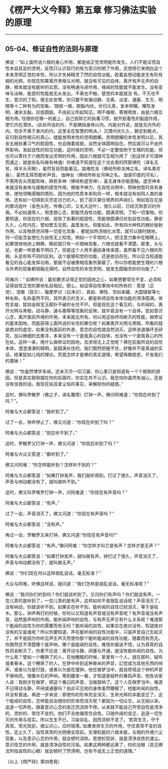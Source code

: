 # 《楞严大义今释》第五章 修习佛法实验的原理

------

## 05-04、修证自性的法则与原理

佛说：“如上面所说六根的身心作用，都是由正觉灵明能所发生。人们不能证悟自性本自具足的灵明，反而只认识现行的有为意识的明了作用，还想用它来明白这个本来灵明正觉的本性，所以才失掉精灵了然的自性功能。胶着妄想动能发生有形有相的光辉。你现在知果离开黑暗与光明，就没有可见的自体。离开有声无声的动静，根本就没有能听的实质。没有畅通与闭作用，嗅闻的性能就不能发生。没有变味与淡昧，能尝的性能就无从发出。不离也不触，感觉的本能就没 有。不灭也不生，意识的了知，便无处安寄。你只要不依循动静、合离、淡变、通塞、生灭、明暗等十二种有为的现象。‘随拔一根，脱黏内伏。伏归元真，发本明耀。耀性发明，诸余五黏，应拔圆脱。不由前尘所起知见。明不循根，寄根明发，由是六根互相为用。’任随你在哪一机能上，自己拔除它的执著习惯，脱开胶着性的黏固作用，使它内在潜伏。（此处所说的内，不是确指身体以内。内是对外说，就是无内外的内。但亦不离于身内的内，这里全在智慧的明决。）沉潜内伏久久，静定到极点，反归到自性根元的真心，就能发明本性的灵明朗耀。灵明朗耀的本性发明以后，其余五根执著习气的胶固性，也会随着拔脱，自然全体圆明自在。然后就可以不由外界影响，发起自性的知见功能。这时侯的灵明，不必一定要依附于生理的机能，但也可以寄托于六根而发出灵明的作用，因此六根就可互相为用了（到这样才可谓神而通之，就是俗名叫做有神通）你难道不知道在这个法会里的阿那律陀（译名无贫，得半头天眼），虽然盲目而能看见。跋难陀龙（佛经所称龙神之名，译名善欢喜），虽然无耳而能听声音。 伽神女（佛经所称女河神之名， 伽是印度的河名），不需用舌头而能知味，舜若多神（佛经称虚空神），虽无身体亦能感触。虚空神本来就没有身体与接触的感觉作用，佛施予神力，在自性光明中，照映他暂时具有身体，使他领略感触的情形。因为他的性质本来和风一样，根本就没有如同人类的身体。还有如一切得到灭尽定功力的人，到了寂灭果位境界的声闻们，例如现在在座的摩诃迦叶（金色头陀，传佛心印，又名大迎叶），很久以前，已经灭除意识的作用。不必如通常人，用思想心念，即能凭自性功能，圆满灵明，了知一切事物。你要知道，你现在的六根，拔除了执著的胶固性，而能够圆满归伏到自性功能。静安久久，心性内在，譬如壁玉无瑕，晶莹发光。但能如此，所有四大种性的微妙放射作用，以及物质世间等一切变化现象 ，都犹如热汤销化冰雪。就可以随时随地，将一切妄念妄想化为自性无上知觉。例如一个平常的人，把注意力集中在眼睛上。如果很快地闭上眼睛，眼前就只有一片暗昧现象，六根也就看不清楚。那里，头与足，也都一样是看不明白了。但是这个人用手遍绕身体来摸，虽然看不见六根的形相，头足却有不同的区别。这个能够知觉的功能，还是依旧存在。所以应当知道能看见的自心能发挥功用，那就不会被黑暗现象所蒙蔽了。所以你若能使生理的六根与外界的现象都销融无得时，自然自性的本觉灵明，就发生圆融灵妙的功能了。”

阿难问：“ 如佛所说：最初要求证得正觉的因地之心，如果想要常住不变，必须和证得自性正觉的果地名目相应。那么，如证得自性果地中的所称的：菩提（正觉）、涅槃（寂灭）、庵摩罗识（白净识）、真如、佛性、空如来藏、大圆镜智等七种名称。名称虽然不同，其所表示的含义，都是称颂自性本体功能的清净圆满。体性坚凝，犹如金刚宝玉颠扑不破的长住不坏。但是现在这个看见的，与听闻的，离开光明与黑暗，动与静，通与塞等等现象的反映，就毕竟没有一个自体。犹如意识心念，离开面前外境的作用，本来就无所有。何以用这些终将断灭的性能，做修证的基本因地，而能获得上面所说的长住的果位呢？如果离开光明与黑暗，所看的就是绝对的虚空。如果没有面前的外景，意念的自性就自然消灭。这样进退循环去研究，加以微细的去推寻，本来没有一个是我真心的自体，也没有一个是我真心的所在处。这样一来，用什么做修证的因地，去求得无上正觉呢？佛在前面所说的自性本体，澄澄湛湛的精明，是圆满长住的。我们既然把握不住，好像并不是真诚的实话，结果犹如儿戏的理论。究竟怎样才是佛的真实道理，希望再赐慈悲，开发我们的愚昧！”

佛说：“你虽然博学多闻，还未灭尽一切习漏，你心里只是知道有一个个颠倒的原因。但是真实颠倒摆在你的前面时，你实在并不认识。我恐怕你虽然有诚心，还是没有信我的话。我现在姑且拿尘俗的事实，来解除你的疑惑。”

这时，佛叫罗睺罗（佛之子，译名覆障）打钟一声。佛问阿难道：“你现在听到了吗？”。

阿难与大众都答说：“我听到了。”

过了一会，钟声停止了，佛又问道：“你现在听到了吗？”

阿难与大众都答说：“现在听不到了。”

这时，罗睺罗又打钟一声，佛又问道：“你现在听到了吗？”

阿难与大众又答道：“都听到了。”

佛又问阿难：“你怎样能听到？怎样听不到的？”

阿难与大众都答道：“如果打钟发声，我们就听得到。打过了很久，声音消灭了，声音与响动都没有了，就叫做听不到。”

这时，佛又叫罗喉罗打钟一声，问阿难道：“你现在有声音吗？”

阿难与大众都答说：“有声。”

过了一会，声音消灭了，佛又问道：“你现在有声音吗？”

阿难与大众都答说：“没有声。”

再过一会，罗睺罗又来打钟，佛又问道:“你现在有声音吗?”

阿难与大众都答说：“有声。”佛问阿难：“你怎样才叫它是有声？怎样才是无声？”

阿难与大众都答说：“如果打钟发声，就叫做有声。钟打过了很久，声音消灭了，声音与响动都没有了，就叫做无声。”

佛说：“你们现在何以这样胡乱说话，毫无标准？”

大众与阿难，听佛这样说，就问道：“我们怎样是胡乱说话，毫无标准呢？”

佛说：“我问你们听到吗？你们就说听到了。又问你们有声吗？你们就说有声。一忽儿答的是听到了，一忽儿答的是有声，这样如何不是胡乱说话呢？声音消灭了，没有响动，你就说听不到。如果实在听不到，能听闻的自性已经消灭，等于是枯木。那么，钟声再打的时候，你何以又知道有声音或没有声音呢？有声音或没有声音，自然是声响的作用。能听闻声响的自性，与有声无声又有什么关系呢？难道那个能闻的自性为你的需要而有无吗？能听闻的自性，如果实在绝对没有，知道绝对没有的又是谁呢？所以你要知道，声在能听闻的自性功能中，只是声音自己生起灭了。并不是因为你听见声生声灭而使你那个能听能闻的自性功能，随着而有而无。你既然还不清楚哪个是声响，哪个是能闻的自性。难怪你昏迷不悟，认为真常的自性将会断灭了。你更不应说：离开动与静，闭塞与开通，就没有能听闻的自性。为什么呢？譬如一个睡熟了的人，在他睡眠的时候，家里有一个人，就在那时，槌布或者舂米。这个睡熟了的人，在梦中听到这种舂米的声音，幻觉成为其他东西的响声。或者以为是打鼓，或者以为是在撞钟。他在做梦当中，就自奇怪这个钟的声音不够响亮，很像木石的声响。等到醒来一看，才知道是槌杵的春捣声音。他告诉家人说：我刚才在做梦，把这个春臼的声音，当做鼓响了。这个人在做梦当中，难道不记得动与静，开闲或通塞吗？由此可见他的身体虽然睡眠了，他能听闻的自性，并没有昏迷。再迸一步来说：即使你的形体完全消灭，生命光辉的本能变迁了。这个能闻的自性，怎样能说会随你的形体而消灭呢？都因为一切众生，从无始以来，追逐一切声色，跟着意识心念的变迁而流转不停。从来就不能自己开悟自性是清净的、灵妙的、常住不变的。他们不去依循常住自性，只随外缘的变迁，追逐一切生灭的作用与现实。所以生生不已，习染杂乱，因而流转不息了。‘若弃生灭，守于真常。常光现前，根尘识心，应时销落。’如果舍弃生灭的作用，守住真常不变的自性。定止久了，自性真常的光明便会现前。生理机能的六根本能，与相的外境六尘现象，以及意识心念的作用，就会顿时消除。思想的现状，就是清净自性的渣尘。意识信念的作用，就是清净自性的污垢。如果这两种都远离了，你的法眼（具见佛法所指自性的心眼）就会顿时了然清明，岂有不成无上正觉的道理。”

（以上《楞严经》第四卷竟）
